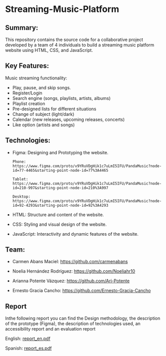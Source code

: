 # Streaming-Music-Platform

## Summary:

 This repository contains the source code for a collaborative project developed by a team of 4 individuals to build a streaming music platform website using HTML, CSS, and JavaScript.

## Key Features:

Music streaming functionality: 
  - Play, pause, and skip songs.
  - Register/Login
  - Search engine (songs, playlists, artists, albums)
  - Playlist creation
  - Pre-designed lists for different situations
  - Change of subject (light/dark)
  - Calendar (new releases, upcoming releases, concerts)
  - Like option (artists and songs)

## Technologies:

  - Figma: Designing and Prototyping the website.

        Phone: https://www.figma.com/proto/v9YRuVDgHik1c7uLmI5IFU/PandaMusic?node-id=77-4465&starting-point-node-id=77%3A4465
    
        Tablet: https://www.figma.com/proto/v9YRuVDgHik1c7uLmI5IFU/PandaMusic?node-id=210-997&starting-point-node-id=210%3A997 
    
        Desktop: https://www.figma.com/proto/v9YRuVDgHik1c7uLmI5IFU/PandaMusic?node-id=92-4293&starting-point-node-id=92%3A4293

  - HTML: Structure and content of the website.
  
  - CSS: Styling and visual design of the website.
  
  - JavaScript: Interactivity and dynamic features of the website.

## Team:

  - Carmen Abans Maciel: https://github.com/carmenabans
  
  - Noelia Hernández Rodríguez: https://github.com/Noeliahr10 
  
  - Arianna Potente Vázquez: https://github.com/Ari-Potente
  
  - Ernesto Gracia Cancho: https://github.com/Ernesto-Gracia-Cancho

## Report

Inthe following report you can find the Design methodology, the description of the prototype (Figma), the description of technologies used, an accessibility report and an evaluation report

English:
[report_en.pdf](https://github.com/carmenabans/Streaming-music-platform/files/14168942/doc.en_unlocked.pdf)


Spanish: 
[report_es.pdf](https://github.com/carmenabans/Streaming-music-platform/files/14169057/doc.pdf)
